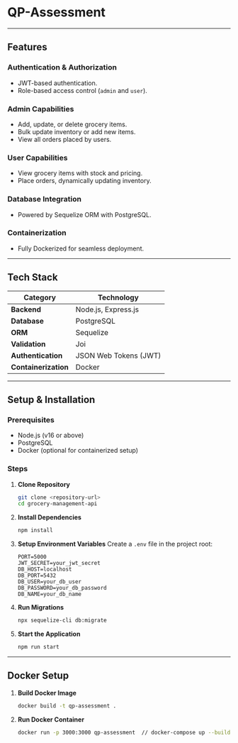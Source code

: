 # **QP-Assessment**

---

## **Features**

### **Authentication & Authorization**

- JWT-based authentication.
- Role-based access control (`admin` and `user`).

### **Admin Capabilities**

- Add, update, or delete grocery items.
- Bulk update inventory or add new items.
- View all orders placed by users.

### **User Capabilities**

- View grocery items with stock and pricing.
- Place orders, dynamically updating inventory.

### **Database Integration**

- Powered by Sequelize ORM with PostgreSQL.

### **Containerization**

- Fully Dockerized for seamless deployment.

---

## **Tech Stack**

| **Category**         | **Technology**        |
| -------------------- | --------------------- |
| **Backend**          | Node.js, Express.js   |
| **Database**         | PostgreSQL            |
| **ORM**              | Sequelize             |
| **Validation**       | Joi                   |
| **Authentication**   | JSON Web Tokens (JWT) |
| **Containerization** | Docker                |

---

## **Setup & Installation**

### Prerequisites

- Node.js (v16 or above)
- PostgreSQL
- Docker (optional for containerized setup)

### Steps

1. **Clone Repository**

   ```bash
   git clone <repository-url>
   cd grocery-management-api
   ```

2. **Install Dependencies**

   ```bash
   npm install
   ```

3. **Setup Environment Variables**
   Create a `.env` file in the project root:

   ```env
   PORT=5000
   JWT_SECRET=your_jwt_secret
   DB_HOST=localhost
   DB_PORT=5432
   DB_USER=your_db_user
   DB_PASSWORD=your_db_password
   DB_NAME=your_db_name
   ```

4. **Run Migrations**

   ```bash
   npx sequelize-cli db:migrate
   ```

5. **Start the Application**
   ```bash
   npm run start
   ```

---

## **Docker Setup**

1. **Build Docker Image**

   ```bash
   docker build -t qp-assessment .
   ```

2. **Run Docker Container**
   ```bash
   docker run -p 3000:3000 qp-assessment  // docker-compose up --build
   ```
